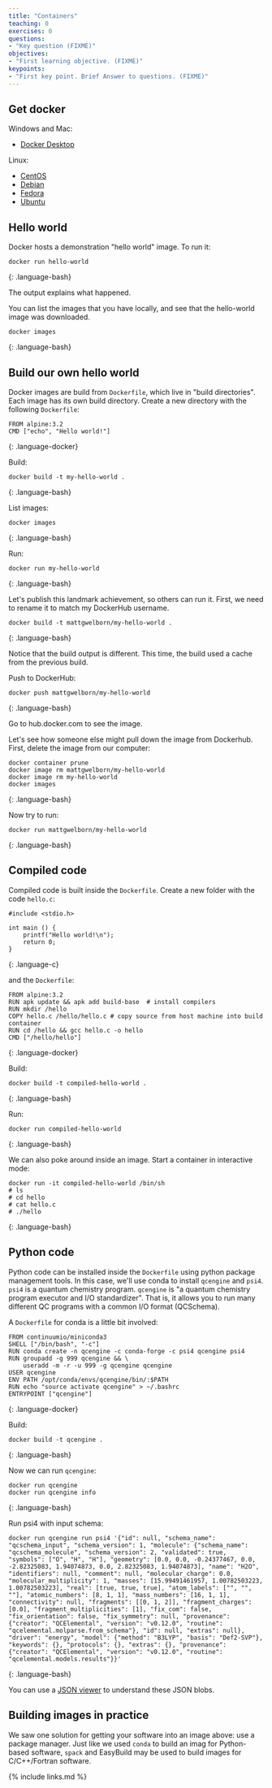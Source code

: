 ```yaml
---
title: "Containers"
teaching: 0
exercises: 0
questions:
- "Key question (FIXME)"
objectives:
- "First learning objective. (FIXME)"
keypoints:
- "First key point. Brief Answer to questions. (FIXME)"
---
```

## Get docker

Windows and Mac:

* [Docker Desktop](https://www.docker.com/products/docker-desktop)

Linux:

* [CentOS](https://docs.docker.com/install/linux/docker-ce/centos/)
* [Debian](https://docs.docker.com/install/linux/docker-ce/debian/)
* [Fedora](https://docs.docker.com/install/linux/docker-ce/fedora/)
* [Ubuntu](https://docs.docker.com/install/linux/docker-ce/ubuntu/)

## Hello world

Docker hosts a demonstration "hello world" image. To run it:

~~~
docker run hello-world
~~~
{: .language-bash}

The output explains what happened.

You can list the images that you have locally, and see that the hello-world image was downloaded.

~~~
docker images
~~~
{: .language-bash}


## Build our own hello world

Docker images are build from `Dockerfile`, which live in "build directories". Each image has its own build directory. Create a new directory with the following `Dockerfile`:

~~~
FROM alpine:3.2
CMD ["echo", "Hello world!"]
~~~
{: .language-docker}

Build:

~~~
docker build -t my-hello-world .
~~~
{: .language-bash}

List images:

~~~
docker images
~~~
{: .language-bash}

Run:

~~~
docker run my-hello-world
~~~
{: .language-bash}

Let's publish this landmark achievement, so others can run it. First, we need to rename it to match my DockerHub username.

~~~
docker build -t mattgwelborn/my-hello-world .
~~~
{: .language-bash}

Notice that the build output is different. This time, the build used a cache from the previous build.

Push to DockerHub:

~~~
docker push mattgwelborn/my-hello-world
~~~
{: .language-bash}

Go to hub.docker.com to see the image.

Let's see how someone else might pull down the image from Dockerhub. First, delete the image from our computer:

~~~
docker container prune
docker image rm mattgwelborn/my-hello-world
docker image rm my-hello-world
docker images
~~~
{: .language-bash}


Now try to run:

~~~
docker run mattgwelborn/my-hello-world
~~~
{: .language-bash}

## Compiled code

Compiled code is built inside the `Dockerfile`. Create a new folder with the code `hello.c`:

~~~
#include <stdio.h>

int main () {
    printf("Hello world!\n");
    return 0;
}
~~~
{: .language-c}

and the `Dockerfile`:

~~~
FROM alpine:3.2
RUN apk update && apk add build-base  # install compilers
RUN mkdir /hello
COPY hello.c /hello/hello.c # copy source from host machine into build container
RUN cd /hello && gcc hello.c -o hello
CMD ["/hello/hello"]
~~~
{: .language-docker}

Build:

~~~
docker build -t compiled-hello-world .
~~~
{: .language-bash}

Run:

~~~
docker run compiled-hello-world
~~~
{: .language-bash}

We can also poke around inside an image. Start a container in interactive mode:

~~~
docker run -it compiled-hello-world /bin/sh
# ls
# cd hello
# cat hello.c
# ./hello
~~~
{: .language-bash}

## Python code

Python code can be installed inside the `Dockerfile` using python package management tools. In this case, we'll use conda to install `qcengine` and `psi4`. `psi4` is a quantum chemistry program. `qcengine` is "a quantum chemistry program executor and I/O standardizer". That is, it allows you to run many different QC programs with a common I/O format (QCSchema).

A `Dockerfile` for conda is a little bit involved:

~~~
FROM continuumio/miniconda3
SHELL ["/bin/bash", "-c"]
RUN conda create -n qcengine -c conda-forge -c psi4 qcengine psi4
RUN groupadd -g 999 qcengine && \
    useradd -m -r -u 999 -g qcengine qcengine
USER qcengine
ENV PATH /opt/conda/envs/qcengine/bin/:$PATH
RUN echo "source activate qcengine" > ~/.bashrc
ENTRYPOINT ["qcengine"]
~~~
{: .language-docker}


Build:

~~~
docker build -t qcengine .
~~~
{: .language-bash}

Now we can run `qcengine`:

~~~
docker run qcengine
docker run qcengine info
~~~
{: .language-bash}

Run psi4 with input schema:

~~~
docker run qcengine run psi4 '{"id": null, "schema_name": "qcschema_input", "schema_version": 1, "molecule": {"schema_name": "qcschema_molecule", "schema_version": 2, "validated": true, "symbols": ["O", "H", "H"], "geometry": [0.0, 0.0, -0.24377467, 0.0, -2.82325083, 1.94074873, 0.0, 2.82325083, 1.94074873], "name": "H2O", "identifiers": null, "comment": null, "molecular_charge": 0.0, "molecular_multiplicity": 1, "masses": [15.99491461957, 1.00782503223, 1.00782503223], "real": [true, true, true], "atom_labels": ["", "", ""], "atomic_numbers": [8, 1, 1], "mass_numbers": [16, 1, 1], "connectivity": null, "fragments": [[0, 1, 2]], "fragment_charges": [0.0], "fragment_multiplicities": [1], "fix_com": false, "fix_orientation": false, "fix_symmetry": null, "provenance": {"creator": "QCElemental", "version": "v0.12.0", "routine": "qcelemental.molparse.from_schema"}, "id": null, "extras": null}, "driver": "energy", "model": {"method": "B3LYP", "basis": "Def2-SVP"}, "keywords": {}, "protocols": {}, "extras": {}, "provenance": {"creator": "QCElemental", "version": "v0.12.0", "routine": "qcelemental.models.results"}}'
~~~
{: .language-bash}

You can use a [JSON viewer](http://jsonviewer.stack.hu/) to understand these JSON blobs.

## Building images in practice

We saw one solution for getting your software into an image above: use a package manager. Just like we used `conda` to build an imag for Python-based software, `spack` and EasyBuild may be used to build images for C/C++/Fortran software.

{% include links.md %}

